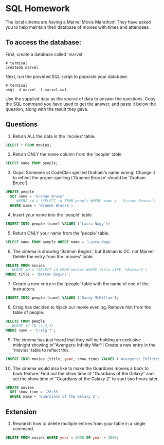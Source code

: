 # SQL Homework

The local cinema are having a Marvel Movie Marathon! They have asked you to help maintain their database of movies with times and attendees.

## To access the database:

First, create a database called 'marvel'

```
# terminal
createdb marvel
```

Next, run the provided SQL script to populate your database:

```
# terminal
psql -d marvel -f marvel.sql
```

Use the supplied data as the source of data to answer the questions. Copy the SQL command you have used to get the answer, and paste it below the question, along with the result they gave.

## Questions

1.  Return ALL the data in the 'movies' table.

```sql
SELECT * FROM movies;
```

2.  Return ONLY the name column from the 'people' table

```sql
SELECT name FROM people;
```

3.  Oops! Someone at CodeClan spelled Graham's name wrong! Change it to reflect the proper spelling ('Graeme Broose' should be 'Graham Bruce').

<!-- NESTED QUERIES, THIS IS THE WAY YOU SHOULD FETCH DATA  -->
```sql
UPDATE people
  SET name = 'Graham Bruce'
  -- WHERE id = (SELECT id FROM people WHERE name =  'Graeme Broose')
  WHERE name = 'Graeme Broose';
```

4. Insert your name into the 'people' table.

```sql
INSERT INTO people (name) VALUES ('Laura Nagy');
```

5.  Return ONLY your name from the 'people' table.

```sql
SELECT name FROM people WHERE name = 'Laura Nagy'
```

6.  The cinema is showing 'Batman Begins', but Batman is DC, not Marvel! Delete the entry from the 'movies' table.

```sql
DELETE FROM movies
-- WHERE id = (SELECT id FROM movies WHERE title LIKE '%Batman%')
WHERE title = 'Batman Begins';
```

7.  Create a new entry in the 'people' table with the name of one of the instructors.

```sql
INSERT INTO people (name) VALUES ('Sandy McMillan');
```

8.  Craig has decided to hijack our movie evening, Remove him from the table of people.

```sql
DELETE FROM people
-- WHERE id IN (2,3,5)
WHERE name ~ 'Craig *';
```

9.  The cinema has just heard that they will be holding an exclusive midnight showing of 'Avengers: Infinity War'!! Create a new entry in the 'movies' table to reflect this.

```sql
INSERT INTO movies (title, year, show_time) VALUES ('Avengers: Infinity War', 2018, '00:00');

```

10.  The cinema would also like to make the Guardians movies a back to back feature. Find out the show time of "Guardians of the Galaxy" and set the show time of "Guardians of the Galaxy 2" to start two hours later.

```sql
UPDATE movies
  SET show_time = '20:55'
  WHERE name = 'Guardians of the Galaxy 2';
```

## Extension

1.  Research how to delete multiple entries from your table in a single command.

``` sql
DELETE FROM movies WHERE year = 2008 OR year = 2009;
```
